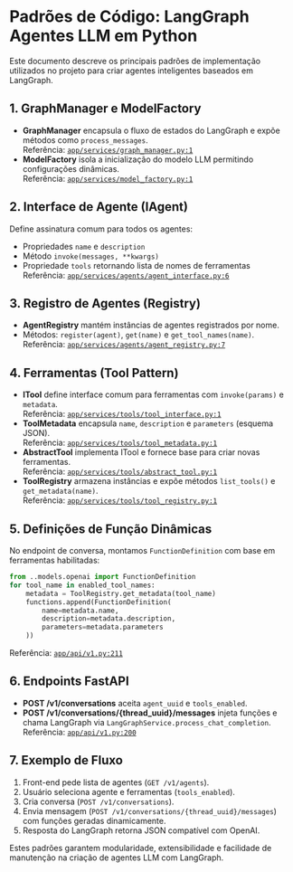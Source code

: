 # Padrões de Código: LangGraph Agentes LLM em Python

Este documento descreve os principais padrões de implementação utilizados no projeto para criar agentes inteligentes baseados em LangGraph.

## 1. GraphManager e ModelFactory  
- **GraphManager** encapsula o fluxo de estados do LangGraph e expõe métodos como `process_messages`.  
  Referência: [`app/services/graph_manager.py:1`](app/services/graph_manager.py:1)  
- **ModelFactory** isola a inicialização do modelo LLM permitindo configurações dinâmicas.  
  Referência: [`app/services/model_factory.py:1`](app/services/model_factory.py:1)  

## 2. Interface de Agente (IAgent)  
Define assinatura comum para todos os agentes:  
- Propriedades `name` e `description`  
- Método `invoke(messages, **kwargs)`  
- Propriedade `tools` retornando lista de nomes de ferramentas  
Referência: [`app/services/agents/agent_interface.py:6`](app/services/agents/agent_interface.py:6)  

## 3. Registro de Agentes (Registry)  
- **AgentRegistry** mantém instâncias de agentes registrados por nome.  
- Métodos: `register(agent)`, `get(name)` e `get_tool_names(name)`.  
Referência: [`app/services/agents/agent_registry.py:7`](app/services/agents/agent_registry.py:7)  

## 4. Ferramentas (Tool Pattern)  
- **ITool** define interface comum para ferramentas com `invoke(params)` e `metadata`.  
  Referência: [`app/services/tools/tool_interface.py:1`](app/services/tools/tool_interface.py:1)  
- **ToolMetadata** encapsula `name`, `description` e `parameters` (esquema JSON).  
  Referência: [`app/services/tools/tool_metadata.py:1`](app/services/tools/tool_metadata.py:1)  
- **AbstractTool** implementa ITool e fornece base para criar novas ferramentas.  
  Referência: [`app/services/tools/abstract_tool.py:1`](app/services/tools/abstract_tool.py:1)  
- **ToolRegistry** armazena instâncias e expõe métodos `list_tools()` e `get_metadata(name)`.  
  Referência: [`app/services/tools/tool_registry.py:1`](app/services/tools/tool_registry.py:1)  

## 5. Definições de Função Dinâmicas  
No endpoint de conversa, montamos `FunctionDefinition` com base em ferramentas habilitadas:  
```python
from ..models.openai import FunctionDefinition
for tool_name in enabled_tool_names:
    metadata = ToolRegistry.get_metadata(tool_name)
    functions.append(FunctionDefinition(
        name=metadata.name,
        description=metadata.description,
        parameters=metadata.parameters
    ))
```
Referência: [`app/api/v1.py:211`](app/api/v1.py:211)  

## 6. Endpoints FastAPI  
- **POST /v1/conversations** aceita `agent_uuid` e `tools_enabled`.  
- **POST /v1/conversations/{thread_uuid}/messages** injeta funções e chama LangGraph via `LangGraphService.process_chat_completion`.  
Referência: [`app/api/v1.py:200`](app/api/v1.py:200)  

## 7. Exemplo de Fluxo  
1. Front-end pede lista de agentes (`GET /v1/agents`).  
2. Usuário seleciona agente e ferramentas (`tools_enabled`).  
3. Cria conversa (`POST /v1/conversations`).  
4. Envia mensagem (`POST /v1/conversations/{thread_uuid}/messages`) com funções geradas dinamicamente.  
5. Resposta do LangGraph retorna JSON compatível com OpenAI.

Estes padrões garantem modularidade, extensibilidade e facilidade de manutenção na criação de agentes LLM com LangGraph.